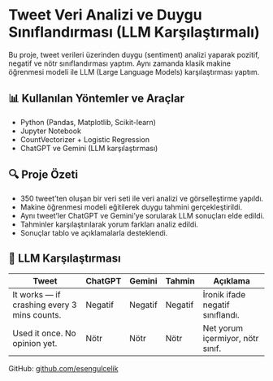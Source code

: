 # Tweet Veri Analizi ve Duygu Sınıflandırması (LLM Karşılaştırmalı)

Bu proje, tweet verileri üzerinden duygu (sentiment) analizi yaparak pozitif, negatif ve nötr sınıflandırması yaptım. Aynı zamanda klasik makine öğrenmesi modeli ile LLM (Large Language Models) karşılaştırması yaptım.

## 📊 Kullanılan Yöntemler ve Araçlar

- Python (Pandas, Matplotlib, Scikit-learn)
- Jupyter Notebook
- CountVectorizer + Logistic Regression
- ChatGPT ve Gemini (LLM karşılaştırması)

## 🔍 Proje Özeti

- 350 tweet’ten oluşan bir veri seti ile veri analizi ve görselleştirme yapıldı.
- Makine öğrenmesi modeli eğitilerek duygu tahmini gerçekleştirildi.
- Aynı tweet’ler ChatGPT ve Gemini’ye sorularak LLM sonuçları elde edildi.
- Tahminler karşılaştırılarak yorum farkları analiz edildi.
- Sonuçlar tablo ve açıklamalarla desteklendi.

## 🤖 LLM Karşılaştırması

| Tweet | ChatGPT | Gemini | Tahmin | Açıklama |
|-------|---------|--------|--------|----------|
| It works — if crashing every 3 mins counts. | Negatif | Negatif | Negatif | İronik ifade negatif sınıflandı. |
| Used it once. No opinion yet. | Nötr | Nötr | Nötr | Net yorum içermiyor, nötr sınıf. |
 
GitHub: [github.com/esengulcelik](https://github.com/esengulcelik)  
